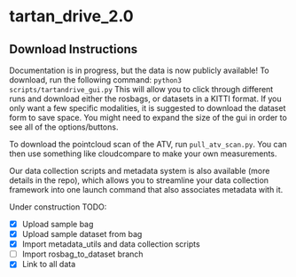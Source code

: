 # tartan_drive_2.0


## Download Instructions
Documentation is in progress, but the data is now publicly available!
To download, run the following command:
`
python3 scripts/tartandrive_gui.py
`
This will allow you to click through different runs and download either the rosbags, or datasets in a KITTI format. If you only want a few specific modalities, it is suggested to download the dataset form to save space. You might need to expand the size of the gui in order to see all of the options/buttons.



To download the pointcloud scan of the ATV, run `pull_atv_scan.py`. You can then use something like cloudcompare to make your own measurements.

Our data collection scripts and metadata system is also available (more details in the repo), which allows you to streamline your data collection framework into one launch command that also associates metadata with it.

Under construction
TODO:
- [x] Upload sample bag
- [x] Upload sample dataset from bag
- [x] Import metadata_utils and data collection scripts
- [ ] Import rosbag_to_dataset branch
- [x] Link to all data
